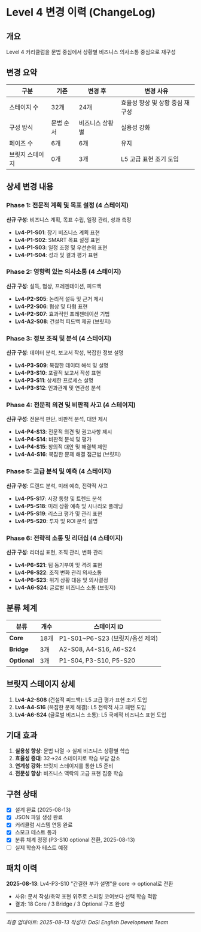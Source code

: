 # Level 4 변경 이력 (ChangeLog)

## 개요
Level 4 커리큘럼을 문법 중심에서 상황별 비즈니스 의사소통 중심으로 재구성

## 변경 요약
| 구분 | 기존 | 변경 후 | 변경 사유 |
|------|------|---------|-----------|
| 스테이지 수 | 32개 | 24개 | 효율성 향상 및 상황 중심 재구성 |
| 구성 방식 | 문법 순서 | 비즈니스 상황별 | 실용성 강화 |
| 페이즈 수 | 6개 | 6개 | 유지 |
| 브릿지 스테이지 | 0개 | 3개 | L5 고급 표현 조기 도입 |

## 상세 변경 내용

### Phase 1: 전문적 계획 및 목표 설정 (4 스테이지)
**신규 구성**: 비즈니스 계획, 목표 수립, 일정 관리, 성과 측정
- **Lv4-P1-S01**: 장기 비즈니스 계획 표현
- **Lv4-P1-S02**: SMART 목표 설정 표현
- **Lv4-P1-S03**: 일정 조정 및 우선순위 표현
- **Lv4-P1-S04**: 성과 및 결과 평가 표현

### Phase 2: 영향력 있는 의사소통 (4 스테이지)
**신규 구성**: 설득, 협상, 프레젠테이션, 피드백
- **Lv4-P2-S05**: 논리적 설득 및 근거 제시
- **Lv4-P2-S06**: 협상 및 타협 표현
- **Lv4-P2-S07**: 효과적인 프레젠테이션 기법
- **Lv4-A2-S08**: 건설적 피드백 제공 (브릿지)

### Phase 3: 정보 조직 및 분석 (4 스테이지)
**신규 구성**: 데이터 분석, 보고서 작성, 복잡한 정보 설명
- **Lv4-P3-S09**: 복잡한 데이터 해석 및 설명
- **Lv4-P3-S10**: 포괄적 보고서 작성 표현
- **Lv4-P3-S11**: 상세한 프로세스 설명
- **Lv4-P3-S12**: 인과관계 및 연관성 분석

### Phase 4: 전문적 의견 및 비판적 사고 (4 스테이지)
**신규 구성**: 전문적 판단, 비판적 분석, 대안 제시
- **Lv4-P4-S13**: 전문적 의견 및 권고사항 제시
- **Lv4-P4-S14**: 비판적 분석 및 평가
- **Lv4-P4-S15**: 창의적 대안 및 해결책 제안
- **Lv4-A4-S16**: 복잡한 문제 해결 접근법 (브릿지)

### Phase 5: 고급 분석 및 예측 (4 스테이지)
**신규 구성**: 트렌드 분석, 미래 예측, 전략적 사고
- **Lv4-P5-S17**: 시장 동향 및 트렌드 분석
- **Lv4-P5-S18**: 미래 상황 예측 및 시나리오 플래닝
- **Lv4-P5-S19**: 리스크 평가 및 관리 표현
- **Lv4-P5-S20**: 투자 및 ROI 분석 설명

### Phase 6: 전략적 소통 및 리더십 (4 스테이지)
**신규 구성**: 리더십 표현, 조직 관리, 변화 관리
- **Lv4-P6-S21**: 팀 동기부여 및 격려 표현
- **Lv4-P6-S22**: 조직 변화 관리 의사소통
- **Lv4-P6-S23**: 위기 상황 대응 및 의사결정
- **Lv4-A6-S24**: 글로벌 비즈니스 소통 (브릿지)

## 분류 체계
| 분류 | 개수 | 스테이지 ID |
|------|------|-------------|
| **Core** | 18개 | P1-S01~P6-S23 (브릿지/옵션 제외) |
| **Bridge** | 3개 | A2-S08, A4-S16, A6-S24 |
| **Optional** | 3개 | P1-S04, P3-S10, P5-S20 |

## 브릿지 스테이지 상세
1. **Lv4-A2-S08** (건설적 피드백): L5 고급 평가 표현 조기 도입
2. **Lv4-A4-S16** (복잡한 문제 해결): L5 전략적 사고 패턴 도입
3. **Lv4-A6-S24** (글로벌 비즈니스 소통): L5 국제적 비즈니스 표현 도입

## 기대 효과
1. **실용성 향상**: 문법 나열 → 실제 비즈니스 상황별 학습
2. **효율성 증대**: 32→24 스테이지로 학습 부담 감소
3. **연계성 강화**: 브릿지 스테이지를 통한 L5 준비
4. **전문성 향상**: 비즈니스 맥락의 고급 표현 집중 학습

## 구현 상태
- [x] 설계 완료 (2025-08-13)
- [x] JSON 파일 생성 완료
- [x] 커리큘럼 시스템 연동 완료
- [x] 스모크 테스트 통과
- [x] 분류 체계 정정 (P3-S10 optional 전환, 2025-08-13)
- [ ] 실제 학습자 테스트 예정

## 패치 이력
**2025-08-13**: Lv4-P3-S10 "간결한 부가 설명"을 core → optional로 전환
- 사유: 문서 작성/축약 표현 위주로 스피킹 코어보다 선택 학습 적합
- 결과: 18 Core / 3 Bridge / 3 Optional 구조 완성

---
*최종 업데이트: 2025-08-13*
*작성자: DaSi English Development Team*